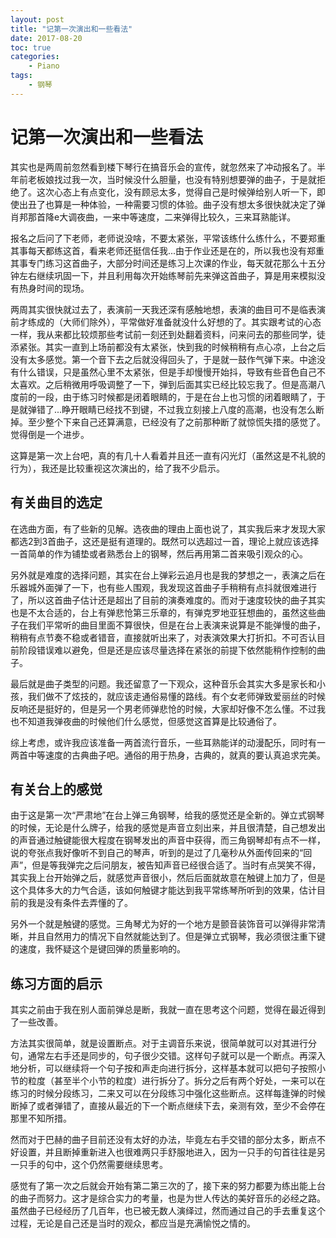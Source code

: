 ```yaml
---
layout: post
title: "记第一次演出和一些看法"
date: 2017-08-20
toc: true
categories:
    - Piano
tags:
    - 钢琴
---
```


# 记第一次演出和一些看法

其实也是两周前忽然看到楼下琴行在搞音乐会的宣传，就忽然来了冲动报名了。半年前老板娘找过我一次，当时候没什么胆量，也没有特别想要弹的曲子，于是就拒绝了。这次心态上有点变化，没有顾忌太多，觉得自己是时候弹给别人听一下，即使出丑了也算是一种体验，一种需要习惯的体验。曲子没有想太多很快就决定了弹肖邦那首降e大调夜曲，一来中等速度，二来弹得比较久，三来耳熟能详。

报名之后问了下老师，老师说没啥，不要太紧张，平常该练什么练什么，不要郑重其事每天都练这首，看来老师还挺信任我...由于作业还是在的，所以我也没有郑重其事专门练习这首曲子，大部分时间还是练习上次课的作业，每天就花那么十五分钟左右继续巩固一下，并且利用每次开始练琴前先来弹这首曲子，算是用来模拟没有热身时间的现场。

两周其实很快就过去了，表演前一天我还深有感触地想，表演的曲目可不是临表演前才练成的（大师们除外），平常做好准备就没什么好想的了。其实跟考试的心态一样，我从来都比较烦那些考试前一刻还到处翻着资料，问来问去的那些同学，徒添紧张。其实一直到上场前都没有太紧张，快到我的时候稍稍有点心凉，上台之后没有太多感觉。第一个音下去之后就没得回头了，于是就一鼓作气弹下来。中途没有什么错误，只是虽然心里不太紧张，但是手却慢慢开始抖，导致有些音色自己不太喜欢。之后稍微用呼吸调整了一下，弹到后面其实已经比较忘我了。但是高潮八度前的一段，由于练习时候都是闭着眼睛的，于是在台上也习惯的闭着眼睛了，于是就弹错了...睁开眼睛已经找不到键，不过我立刻接上八度的高潮，也没有怎么断掉。至少整个下来自己还算满意，已经没有了之前那种断了就惊慌失措的感觉了。觉得倒是一个进步。

这算是第一次上台吧，真的有几十人看着并且还一直有闪光灯（虽然这是不礼貌的行为），我还是比较重视这次演出的，给了我不少启示。

## 有关曲目的选定

在选曲方面，有了些新的见解。选夜曲的理由上面也说了，其实我后来才发现大家都选2到3首曲子，这还是挺有道理的。既然可以选超过一首，理论上就应该选择一首简单的作为铺垫或者熟悉台上的钢琴，然后再用第二首来吸引观众的心。

另外就是难度的选择问题，其实在台上弹彩云追月也是我的梦想之一，表演之后在乐器城外面弹了一下，也有些人围观，我发现这首曲子手稍稍有点抖就很难进行了，所以这首曲子估计还是超出了目前的演奏难度的。而对于速度较快的曲子其实也是不太合适的，台上有弹悲怆第三乐章的，有弹克罗地亚狂想曲的，虽然这些曲子在我们平常听的曲目里面不算很快，但是在台上表演来说算是不能弹慢的曲子，稍稍有点节奏不稳或者错音，直接就听出来了，对表演效果大打折扣。不可否认目前阶段错误难以避免，但是还是应该尽量选择在紧张的前提下依然能稍作控制的曲子。

最后就是曲子类型的问题。我还留意了一下观众，这种音乐会其实大多是家长和小孩，我们做不了炫技的，就应该走通俗易懂的路线。有个女老师弹致爱丽丝的时候反响还是挺好的，但是另一个男老师弹悲怆的时候，大家却好像不怎么懂。不过我也不知道我弹夜曲的时候他们什么感觉，但感觉这首算是比较通俗了。

综上考虑，或许我应该准备一两首流行音乐，一些耳熟能详的动漫配乐，同时有一两首中等速度的古典曲子吧。通俗的用于热身，古典的，就真的要认真追求完美。

## 有关台上的感觉

由于这是第一次“严肃地”在台上弹三角钢琴，给我的感觉还是全新的。弹立式钢琴的时候，无论是什么牌子，给我的感觉是声音立刻出来，并且很清楚，自己想发出的声音通过触键能很大程度在钢琴发出的声音中获得，而三角钢琴却有点不一样，说的夸张点我好像听不到自己的琴声，听到的是过了几毫秒从外面传回来的“回声”，但是等我弹完之后问朋友，被告知声音已经很合适了。当时有点哭笑不得，其实我上台开始弹之后，就感觉声音很小，然后后面就故意在触键上加力了，但是这个具体多大的力气合适，该如何触键才能达到我平常练琴所听到的效果，估计目前的我是没有条件去弄懂的了。

另外一个就是触键的感觉。三角琴尤为好的一个地方是颤音装饰音可以弹得非常清晰，并且自然用力的情况下自然就能达到了。但是弹立式钢琴，我必须很注重下键的速度，我怀疑这个是键回弹的质量影响的。

## 练习方面的启示

其实之前由于我在别人面前弹总是断，我就一直在思考这个问题，觉得在最近得到了一些改善。

方法其实很简单，就是设置断点。对于主调音乐来说，很简单就可以对其进行分句，通常左右手还是同步的，句子很少交错。这样句子就可以是一个断点。再深入地分析，可以继续将一个句子按和声走向进行拆分，这样基本就可以把句子按照小节的粒度（甚至半个小节的粒度）进行拆分了。拆分之后有两个好处，一来可以在练习的时候分段练习，二来又可以在分段练习中强化这些断点。这样每逢弹的时候断掉了或者弹错了，直接从最近的下一个断点继续下去，亲测有效，至少不会停在那里不知所措。

然而对于巴赫的曲子目前还没有太好的办法，毕竟左右手交错的部分太多，断点不好设置，并且断掉重新进入也很难两只手舒服地进入，因为一只手的句首往往是另一只手的句中，这个仍然需要继续思考。

感觉有了第一次之后就会开始有第二第三次的了，接下来的努力都要为练出能上台的曲子而努力。这才是综合实力的考量，也是为世人传达的美好音乐的必经之路。虽然曲子已经经历了几百年，也已被无数人演绎过，然而通过自己的手去重复这个过程，无论是自己还是当时的观众，都应当是充满愉悦之情的。
